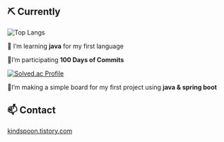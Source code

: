 

## ⛏ Currently



![Top Langs](https://github-readme-stats.vercel.app/api/top-langs/?username=Tldkt&layout=compact&theme=tokyonight)

🌱 I’m learning **java** for my first language

🌱I’m participating **100 Days of Commits**

[![Solved.ac Profile](http://mazassumnida.wtf/api/generate_badge?boj=Tldkt)](https://solved.ac/Tldkt)


🌱I’m making a simple board for my first project using **java & spring boot**




## 📫 C**ontact**

[kindspoon.tistory.com](http://kindspoon.tistory.com/)

